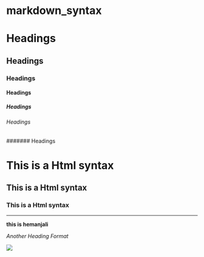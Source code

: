 # markdown_syntax
# Headings
## Headings
### Headings
#### Headings
##### Headings
###### Headings
####### Headings
<h1>This is a Html syntax</h1>
<h2>This is a Html syntax</h2>
<h3>This is a Html syntax</h3>
<hr>

**this is hemanjali**

*Another Heading Format*

<img src="https://i.pinimg.com/originals/c3/24/d9/c324d97149d572b1efbe7a2d37fc86dc.jpg">
